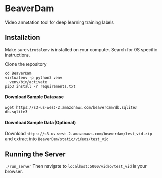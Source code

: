 # BeaverDam
Video annotation tool for deep learning training labels

## Installation

Make sure `virutalenv` is installed on your computer. Search for OS specific instructions.

Clone the repository

```
cd BeaverDam
virtualenv -p python3 venv
. venv/bin/activate
pip3 install -r requirements.txt
```

#### Download Sample Database
`wget https://s3-us-west-2.amazonaws.com/beaverdam/db.sqlite3 db.sqlite3`

#### Download Sample Data (Optional)

Download `https://s3-us-west-2.amazonaws.com/beaverdam/test_vid.zip` and extract into
`BeaverDam/static/videos/test_vid`

## Running the Server

`./run_server`
Then navigate to `localhost:5000/video/test_vid` in your browser.
